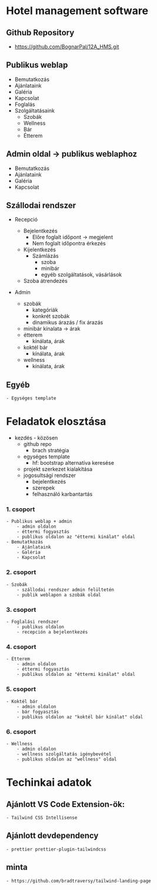 # Hotel management software

## Github Repository
- https://github.com/BognarPal/12A_HMS.git

## Publikus weblap
- Bemutatkozás
- Ajánlataink
- Galéria
- Kapcsolat
- Foglalás
- Szolgáltatásaink
    - Szobák
    - Wellness
    - Bár
    - Étterem

## Admin oldal -> publikus weblaphoz
- Bemutatkozás
- Ajánlataink
- Galéria
- Kapcsolat

## Szállodai rendszer
- Recepció
    - Bejelentkezés
        - Előre foglalt időpont -> megjelent
        - Nem foglalt időpontra érkezés
    - Kijelentkezés
        - Számlázás
            - szoba
            - minibár
            - egyéb szolgáltatások, vásárlások
    - Szoba átrendezés

- Admin
    - szobák
        - kategóriák
        - konkrét szobák
        - dinamikus árazás / fix árazás
    - minibár kínalata -> árak
    - étterem
        - kínálata, árak
    - koktél bár
        - kínálata, árak
    - wellness
        - kínálata, árak

## Egyéb
    - Egységes template

# Feladatok elosztása
- kezdés - közösen
    - github repo
        - brach stratégia
    - egységes template
        - hf: bootstrap alternatíva keresése
    - projekt szerkezet kialakítása
    - jogosultsági rendszer
        - bejelentkezés
        - szerepek
        - felhasználó karbantartás

### 1. csoport
    - Publikus weblap + admin
        - admin oldalon
        - éttermi fogyasztás
        - publikus oldalon az "éttermi kínálat" oldal
    - Bemutatkozás
        - Ajánlataink
        - Galéria
        - Kapcsolat
### 2. csoport
    - Szobák
        - szállodai rendszer admin felültetén
        - publik weblapon a szobák oldal
### 3. csoport
    - Foglalási rendszer
        - publikus oldalon
        - recepción a bejelentkezés
### 4. csoport
    - Étterem
        - admin oldalon
        - éttermi fogyasztás
        - publikus oldalon az "éttermi kínálat" oldal
### 5. csoport
    - Koktél bár
        - admin oldalon
        - bár fogyasztás
        - publikus oldalon az "koktél bár kínálat" oldal
### 6. csoport
    - Wellness
        - admin oldalon
        - wellness szolgáltatás igénybevétel
        - publikus oldalon az "wellness" oldal
		
		
		
# Techinkai adatok

## Ajánlott VS Code Extension-ök:
	- Tailwind CSS Intellisense
	
## Ajánlott devdependency
	- prettier prettier-plugin-tailwindcss
	
## minta
	- https://github.com/bradtraversy/tailwind-landing-page